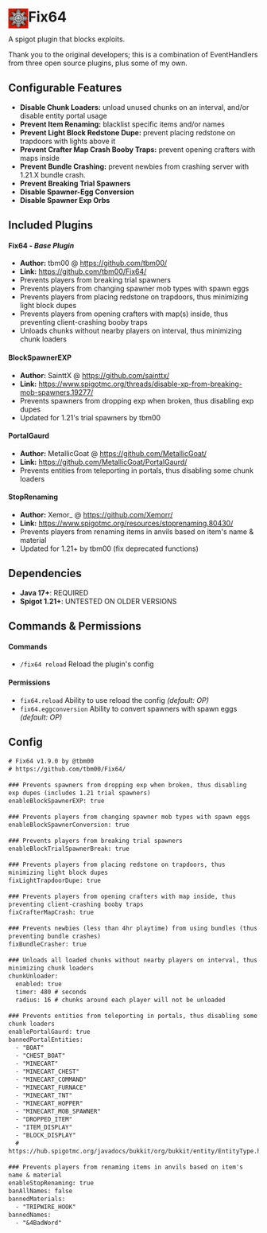 

# Fix64 <img align="left" src="icon.png" alt="Item64 Icon" width="40"/>
A spigot plugin that blocks exploits.

Thank you to the original developers; this is a combination of EventHandlers from three open source plugins, plus some of my own.


## Configurable Features
- **Disable Chunk Loaders:** unload unused chunks on an interval, and/or disable entity portal usage
- **Prevent Item Renaming:** blacklist specific items and/or names
- **Prevent Light Block Redstone Dupe:** prevent placing redstone on trapdoors with lights above it
- **Prevent Crafter Map Crash Booby Traps:** prevent opening crafters with maps inside
- **Prevent Bundle Crashing:** prevent newbies from crashing server with 1.21.X bundle crash.
- **Prevent Breaking Trial Spawners**
- **Disable Spawner-Egg Conversion**
- **Disable Spawner Exp Orbs**


## Included Plugins
#### Fix64 *- Base Plugin*  
- **Author:** tbm00 @ https://github.com/tbm00/  
- **Link:** https://github.com/tbm00/Fix64/  
- Prevents players from breaking trial spawners
- Prevents players from changing spawner mob types with spawn eggs
- Prevents players from placing redstone on trapdoors, thus minimizing light block dupes
- Prevents players from opening crafters with map(s) inside, thus preventing client-crashing booby traps
- Unloads chunks without nearby players on interval, thus minimizing chunk loaders

#### BlockSpawnerEXP  
- **Author:** SainttX @ https://github.com/sainttx/  
- **Link:** https://www.spigotmc.org/threads/disable-xp-from-breaking-mob-spawners.19277/  
- Prevents spawners from dropping exp when broken, thus disabling exp dupes
- Updated for 1.21's trial spawners by tbm00
  
#### PortalGaurd  
- **Author:** MetallicGoat @ https://github.com/MetallicGoat/  
- **Link:** https://github.com/MetallicGoat/PortalGaurd/  
- Prevents entities from teleporting in portals, thus disabling some chunk loaders
  
#### StopRenaming  
- **Author:** Xemor_ @ https://github.com/Xemorr/  
- **Link:** https://www.spigotmc.org/resources/stoprenaming.80430/  
- Prevents players from renaming items in anvils based on item's name & material
- Updated for 1.21+ by tbm00 (fix deprecated functions)


## Dependencies
- **Java 17+**: REQUIRED
- **Spigot 1.21+**: UNTESTED ON OLDER VERSIONS


## Commands & Permissions
#### Commands
- `/fix64 reload` Reload the plugin's config
#### Permissions
- `fix64.reload` Ability to use reload the config *(default: OP)*
- `fix64.eggconversion` Ability to convert spawners with spawn eggs *(default: OP)*


## Config
```
# Fix64 v1.9.0 by @tbm00
# https://github.com/tbm00/Fix64/

### Prevents spawners from dropping exp when broken, thus disabling exp dupes (includes 1.21 trial spawners)
enableBlockSpawnerEXP: true

### Prevents players from changing spawner mob types with spawn eggs
enableBlockSpawnerConversion: true

### Prevents players from breaking trial spawners
enableBlockTrialSpawnerBreak: true

### Prevents players from placing redstone on trapdoors, thus minimizing light block dupes
fixLightTrapdoorDupe: true

### Prevents players from opening crafters with map inside, thus preventing client-crashing booby traps
fixCrafterMapCrash: true

### Prevents newbies (less than 4hr playtime) from using bundles (thus preventing bundle crashes)
fixBundleCrasher: true

### Unloads all loaded chunks without nearby players on interval, thus minimizing chunk loaders
chunkUnloader:
  enabled: true
  timer: 480 # seconds
  radius: 16 # chunks around each player will not be unloaded

### Prevents entities from teleporting in portals, thus disabling some chunk loaders
enablePortalGaurd: true
bannedPortalEntities:
  - "BOAT"
  - "CHEST_BOAT"
  - "MINECART"
  - "MINECART_CHEST"
  - "MINECART_COMMAND"
  - "MINECART_FURNACE"
  - "MINECART_TNT"
  - "MINECART_HOPPER"
  - "MINECART_MOB_SPAWNER"
  - "DROPPED_ITEM"
  - "ITEM_DISPLAY"
  - "BLOCK_DISPLAY"
  # https://hub.spigotmc.org/javadocs/bukkit/org/bukkit/entity/EntityType.html

### Prevents players from renaming items in anvils based on item's name & material
enableStopRenaming: true
banAllNames: false
bannedMaterials:
  - "TRIPWIRE_HOOK"
bannedNames:
  - "&4BadWord"
```
